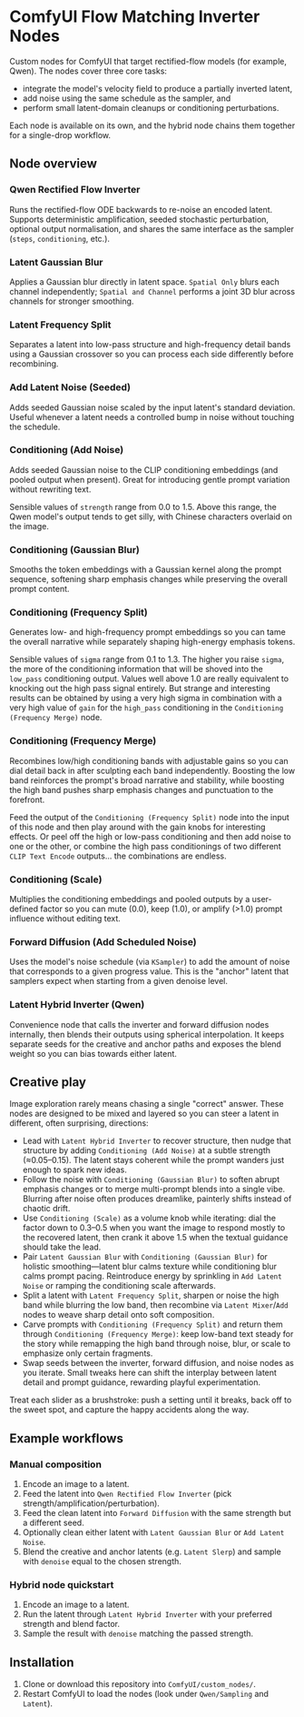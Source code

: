 # ComfyUI Flow Matching Inverter Nodes

Custom nodes for ComfyUI that target rectified-flow models (for example, Qwen). The nodes cover three core tasks:

- integrate the model's velocity field to produce a partially inverted latent,
- add noise using the same schedule as the sampler, and
- perform small latent-domain cleanups or conditioning perturbations.

Each node is available on its own, and the hybrid node chains them together for a single-drop workflow.

## Node overview

### Qwen Rectified Flow Inverter

Runs the rectified-flow ODE backwards to re-noise an encoded latent. Supports deterministic amplification, seeded stochastic perturbation, optional output normalisation, and shares the same interface as the sampler (`steps`, `conditioning`, etc.).

### Latent Gaussian Blur

Applies a Gaussian blur directly in latent space. `Spatial Only` blurs each channel independently; `Spatial and Channel` performs a joint 3D blur across channels for stronger smoothing.

### Latent Frequency Split

Separates a latent into low-pass structure and high-frequency detail bands using a Gaussian crossover so you can process each side differently before recombining.

### Add Latent Noise (Seeded)

Adds seeded Gaussian noise scaled by the input latent's standard deviation. Useful whenever a latent needs a controlled bump in noise without touching the schedule.

### Conditioning (Add Noise)

Adds seeded Gaussian noise to the CLIP conditioning embeddings (and pooled output when present). Great for introducing gentle prompt variation without rewriting text.

Sensible values of `strength` range from 0.0 to 1.5. Above this range, the Qwen model's output tends to get silly, with Chinese characters overlaid on the image.

### Conditioning (Gaussian Blur)

Smooths the token embeddings with a Gaussian kernel along the prompt sequence, softening sharp emphasis changes while preserving the overall prompt content.

### Conditioning (Frequency Split)

Generates low- and high-frequency prompt embeddings so you can tame the overall narrative while separately shaping high-energy emphasis tokens.

Sensible values of `sigma` range from 0.1 to 1.3. The higher you raise `sigma`, the more of the conditioning information that will be shoved into the `low_pass` conditioning output. Values well above 1.0 are really equivalent to knocking out the high pass signal entirely. But strange and interesting results can be obtained by using a very high sigma in combination with a very high value of `gain` for the `high_pass` conditioning in the `Conditioning (Frequency Merge)` node.

### Conditioning (Frequency Merge)

Recombines low/high conditioning bands with adjustable gains so you can dial detail back in after sculpting each band independently. Boosting the low band reinforces the prompt's broad narrative and stability, while boosting the high band pushes sharp emphasis changes and punctuation to the forefront.

Feed the output of the `Conditioning (Frequency Split)` node into the input of this node and then play around with the gain knobs for interesting effects. Or peel off the high or low-pass conditioning and then add noise to one or the other, or combine the high pass conditionings of two different `CLIP Text Encode` outputs... the combinations are endless.

### Conditioning (Scale)

Multiplies the conditioning embeddings and pooled outputs by a user-defined factor so you can mute (0.0), keep (1.0), or amplify (>1.0) prompt influence without editing text.

### Forward Diffusion (Add Scheduled Noise)

Uses the model's noise schedule (via `KSampler`) to add the amount of noise that corresponds to a given progress value. This is the "anchor" latent that samplers expect when starting from a given denoise level.

### Latent Hybrid Inverter (Qwen)

Convenience node that calls the inverter and forward diffusion nodes internally, then blends their outputs using spherical interpolation. It keeps separate seeds for the creative and anchor paths and exposes the blend weight so you can bias towards either latent.

## Creative play

Image exploration rarely means chasing a single "correct" answer. These nodes are designed to be mixed and layered so you can steer a latent in different, often surprising, directions:

- Lead with `Latent Hybrid Inverter` to recover structure, then nudge that structure by adding `Conditioning (Add Noise)` at a subtle strength (≈0.05–0.15). The latent stays coherent while the prompt wanders just enough to spark new ideas.
- Follow the noise with `Conditioning (Gaussian Blur)` to soften abrupt emphasis changes or to merge multi-prompt blends into a single vibe. Blurring after noise often produces dreamlike, painterly shifts instead of chaotic drift.
- Use `Conditioning (Scale)` as a volume knob while iterating: dial the factor down to 0.3–0.5 when you want the image to respond mostly to the recovered latent, then crank it above 1.5 when the textual guidance should take the lead.
- Pair `Latent Gaussian Blur` with `Conditioning (Gaussian Blur)` for holistic smoothing—latent blur calms texture while conditioning blur calms prompt pacing. Reintroduce energy by sprinkling in `Add Latent Noise` or ramping the conditioning scale afterwards.
- Split a latent with `Latent Frequency Split`, sharpen or noise the high band while blurring the low band, then recombine via `Latent Mixer`/`Add` nodes to weave sharp detail onto soft composition.
- Carve prompts with `Conditioning (Frequency Split)` and return them through `Conditioning (Frequency Merge)`: keep low-band text steady for the story while remapping the high band through noise, blur, or scale to emphasize only certain fragments.
- Swap seeds between the inverter, forward diffusion, and noise nodes as you iterate. Small tweaks here can shift the interplay between latent detail and prompt guidance, rewarding playful experimentation.

Treat each slider as a brushstroke: push a setting until it breaks, back off to the sweet spot, and capture the happy accidents along the way.

## Example workflows

### Manual composition

1. Encode an image to a latent.
2. Feed the latent into `Qwen Rectified Flow Inverter` (pick strength/amplification/perturbation).
3. Feed the clean latent into `Forward Diffusion` with the same strength but a different seed.
4. Optionally clean either latent with `Latent Gaussian Blur` or `Add Latent Noise`.
5. Blend the creative and anchor latents (e.g. `Latent Slerp`) and sample with `denoise` equal to the chosen strength.

### Hybrid node quickstart

1. Encode an image to a latent.
2. Run the latent through `Latent Hybrid Inverter` with your preferred strength and blend factor.
3. Sample the result with `denoise` matching the passed strength.

## Installation

1. Clone or download this repository into `ComfyUI/custom_nodes/`.
2. Restart ComfyUI to load the nodes (look under `Qwen/Sampling` and `Latent`).
